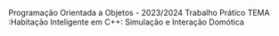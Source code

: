 Programação Orientada a Objetos - 2023/2024
Trabalho Prático
TEMA :Habitação Inteligente em C++: Simulação e Interação Domótica
